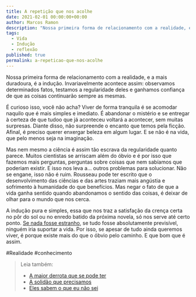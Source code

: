 ```yaml
---
title: A repetição que nos acolhe
date: 2021-02-01 00:00:00+00:00
author: Marcos Ramon
description: "Nossa primeira forma de relacionamento com a realidade, e a mais duradoura, é a indução. Invariavelmente acontece assim: observamos determinados fatos, testamos a regularidade deles e ganhamos confiança de que as coisas continuarão sempre as mesmas."
tags:
  - Vida
  - Indução
  - reflexão
published: true
permalink: a-repeticao-que-nos-acolhe
---
```

Nossa primeira forma de relacionamento com a realidade, e a mais duradoura, é a indução. Invariavelmente acontece assim: observamos determinados fatos, testamos a regularidade deles e ganhamos confiança de que as coisas continuarão sempre as mesmas.

É curioso isso, você não acha? Viver de forma tranquila é se acomodar naquilo que é mais simples e imediato. É abandonar o mistério e se entregar à certeza de que tudoo  que já aconteceu voltará a acontecer, sem muitas surpresas. Diante disso, não surpreende o encanto que temos pela ficção. Afinal, é preciso querer enxergar beleza em algum lugar. E se não é na vida, que pelo menos seja na imaginação.

Mas nem mesmo a ciência é assim tão escrava da regularidade quanto parece. Muitos cientistas se arriscam além do óbvio e é por isso que fazemos mais perguntas, perguntas sobre coisas que nem sabíamos que poderiam existir. E isso nos leva a... outros problemas para solucionar. Não se engane, isso não é ruim. Rousseau pode ter escrito que o desenvolvimento das ciências e das artes traziam mais angústia e sofrimento à humanidade do que benefícios. Mas negar o fato de que a vida ganha sentido quando abandonamos o sentido das coisas, é deixar de olhar para o mundo que  nos cerca. 

A indução pura e simples, essa que nos traz a satisfação da crença certa no pôr do sol ou no enredo batido da próxima novela, só nos serve até certo ponto. [Se nada fosse estranho](https://marcosramon.net/blog/coisas-estranhas-acontecem), se tudo fosse absolutamente previsível, ninguém iria suportar a vida. Por isso, se apesar de tudo ainda queremos viver, é porque existe mais do que o óbvio pelo caminho. E que bom que é assim.

#Realidade #conhecimento 

> Leia também:
> - <a href="/a-maior-derrota-que-se-pode-ter">A maior derrota que se pode ter</a>
> - <a href="/a-solidao-que-precisamos">A solidão que precisamos</a>
> - <a href="/eles-sabem-o-que-eu-nao-sei">Eles sabem o que eu não sei</a>
